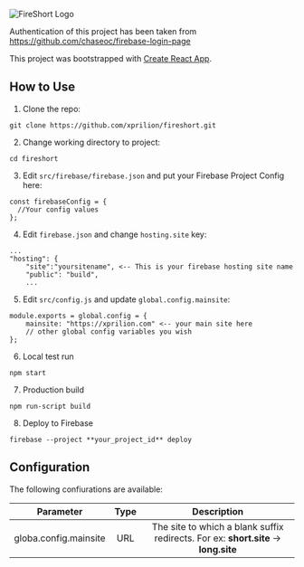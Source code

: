 ![FireShort Logo](https://raw.githubusercontent.com/xprilion/fireshort/master/public/favicon-196x196.png)

Authentication of this project has been taken from https://github.com/chaseoc/firebase-login-page

This project was bootstrapped with [Create React App](https://github.com/facebook/create-react-app).

## How to Use

1. Clone the repo:

```
git clone https://github.com/xprilion/fireshort.git
```

2. Change working directory to project:

```
cd fireshort
```

3. Edit `src/firebase/firebase.json` and put your Firebase Project Config here:

```
const firebaseConfig = {
  //Your config values
};
```

4. Edit `firebase.json` and change `hosting.site` key:
```
...
"hosting": {
    "site":"yoursitename", <-- This is your firebase hosting site name
    "public": "build",
    ...
```

5. Edit `src/config.js` and update `global.config.mainsite`:

```
module.exports = global.config = {
    mainsite: "https://xprilion.com" <-- your main site here
    // other global config variables you wish
};
```

6. Local test run

```
npm start
```

7. Production build

```
npm run-script build
```

8. Deploy to Firebase

```
firebase --project **your_project_id** deploy
```

## Configuration

The following confiurations are available:

| Parameter | Type | Description |
|:---------:|:----:|:-----------:|
| globa.config.mainsite | URL | The site to which a blank suffix redirects. For ex: **short.site** -> **long.site** |
